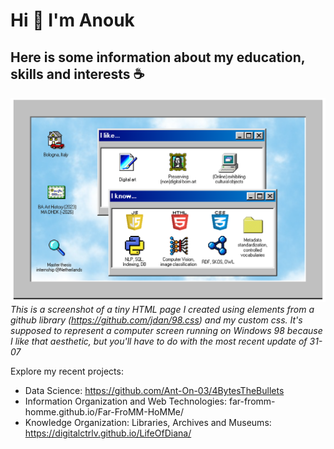 # Hi 👋 I'm Anouk 
## Here is some information about my education, skills and interests ☕

![Screenshot](screenshot-3107v2.png)
_This is a screenshot of a tiny HTML page I created using elements from a github library (https://github.com/jdan/98.css) and my custom css. It's supposed to represent a computer screen running on Windows 98 because I like that aesthetic, but you'll have to do with the most recent update of 31-07_

Explore my recent projects:
- Data Science: https://github.com/Ant-On-03/4BytesTheBullets
- Information Organization and Web Technologies: far-fromm-homme.github.io/Far-FroMM-HoMMe/
- Knowledge Organization: Libraries, Archives and Museums: https://digitalctrlv.github.io/LifeOfDiana/
<!--
**digitalctrlv/digitalctrlv** is a ✨ _special_ ✨ repository because its `README.md` (this file) appears on your GitHub profile.

Here are some ideas to get you started:

- 🔭 I’m currently working on ...
- 🌱 I’m currently learning ...
- 👯 I’m looking to collaborate on ...
- 🤔 I’m looking for help with ...
- 💬 Ask me about ...
- 📫 How to reach me: ...
- 😄 Pronouns: ...
- ⚡ Fun fact: ...
-->
